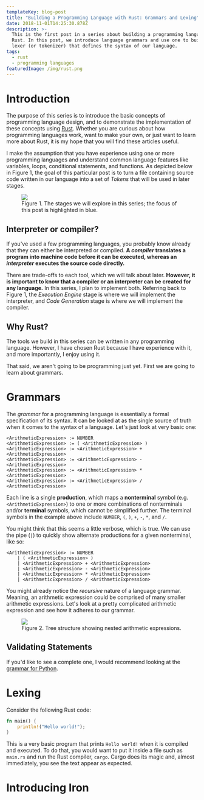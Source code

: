 ```yaml
---
templateKey: blog-post
title: "Building a Programming Language with Rust: Grammars and Lexing"
date: 2018-11-01T14:25:30.878Z
description: >-
  This is the first post in a series about building a programming language with
  Rust. In this post, we introduce language grammars and use one to build a
  lexer (or tokenizer) that defines the syntax of our language.
tags:
  - rust
  - programming languages
featuredImage: /img/rust.png
---
```


# Introduction

The purpose of this series is to introduce the basic concepts of programming language design, and to demonstrate 
the implementation of these concepts using [Rust](https://www.rust-lang.org/). Whether you are curious about how programming languages work, 
want to make your own, or just want to learn more about Rust, it is my hope that you will find these articles useful.

I make the assumption that you have experience using one or more programming languages and understand common
language features like variables, loops, conditional statements, and functions. As depicted below in Figure 1, 
the goal of this particular post is to turn a file containing source code written in our language into a set of 
*Tokens* that will be used in later stages.

<figure>
    <img class="post-image" src="/img/compiler.svg" />
    <figcaption>Figure 1. The stages we will explore in this series; the focus of this post is highlighted in blue.</figcaption>
</figure>

## Interpreter or compiler?

If you've used a few programming languages, you probably know already that they can either be interpreted or compiled.
**A *compiler* translates a program into machine code before it can be executed, whereas an *interpreter* executes the
source code directly.**

There are trade-offs to each tool, which we will talk about later. **However, it is important to know that a compiler 
or an interpreter can be created for any language.** In this series, I plan to implement both. Referring back to 
Figure 1, the *Execution Engine* stage is where we will implement the interpreter, and *Code Generation* stage 
is where we will implement the compiler.

## Why Rust?

The tools we build in this series can be written in any programming language. However, I have chosen Rust because I have
experience with it, and more importantly, I enjoy using it.

That said, we aren't going to be programming just yet. First we are going to learn about grammars.

# Grammars

The *grammar* for a programming language is essentially a formal specification of its syntax. It can be looked at as 
the single source of truth when it comes to the syntax of a language. Let's just look at very basic one:

```
<ArithmeticExpression> := NUMBER
<ArithmeticExpression> := ( <ArithmeticExpression> )
<ArithmeticExpression> := <ArithmeticExpression> + <ArithmeticExpression>
<ArithmeticExpression> := <ArithmeticExpression> - <ArithmeticExpression>
<ArithmeticExpression> := <ArithmeticExpression> * <ArithmeticExpression>
<ArithmeticExpression> := <ArithmeticExpression> / <ArithmeticExpression>
```

Each line is a single **production**, which maps a **nonterminal** symbol (e.g. `<ArithmeticExpression>`) 
to one or more combinations of nonterminals and/or **terminal** symbols, which cannot be simplified further. The terminal 
symbols in the example above include `NUMBER`, `(`, `)`, `+`, `-`, `*`, and `/`. 

You might think that this seems a little verbose, which is true. We can use the pipe (`|`) to quickly show alternate
productions for a given nonterminal, like so:

```
<ArithmeticExpression> := NUMBER
    | ( <ArithmeticExpression> )
    | <ArithmeticExpression> + <ArithmeticExpression>
    | <ArithmeticExpression> - <ArithmeticExpression>
    | <ArithmeticExpression> * <ArithmeticExpression>
    | <ArithmeticExpression> / <ArithmeticExpression>
```

You might already notice the *recursive* nature of a language grammar. Meaning, an arithmetic expression could 
be comprised of many smaller arithmetic expressions. Let's look at a pretty complicated arithmetic expression and
see how it adheres to our grammar.

<figure>
    <img class="post-image" src="/img/expr.svg" />
    <figcaption>Figure 2. Tree structure showing nested arithmetic expressions.</figcaption>
</figure>

## Validating Statements

If you'd like to see a complete one, I would recommend looking at the [grammar for Python](https://docs.python.org/3/reference/grammar.html).

# Lexing

Consider the following Rust code:

```rust
fn main() {
    println!("Hello world!");
}
```

This is a very basic program that prints `Hello world!` when it is compiled and executed. To do that,
you would want to put it inside a file such as `main.rs` and run the Rust compiler, `cargo`. Cargo
does its magic and, almost immediately, you see the text appear as expected.

# Introducing Iron